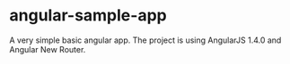 # angular-sample-app
A very simple basic angular app. The project is using AngularJS 1.4.0 and Angular New Router.

